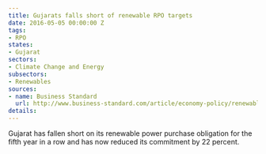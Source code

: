 ```yaml
---
title: Gujarats falls short of renewable RPO targets
date: 2016-05-05 00:00:00 Z
tags:
- RPO
states:
- Gujarat
sectors:
- Climate Change and Energy
subsectors:
- Renewables
sources:
- name: Business Standard
  url: http://www.business-standard.com/article/economy-policy/renewable-power-purchase-hits-a-wall-in-gujarat-116042500622_1.html
details: 
---
```


Gujarat has fallen short on its renewable power purchase obligation for the fifth year in a row and has now reduced its commitment by 22 percent.
